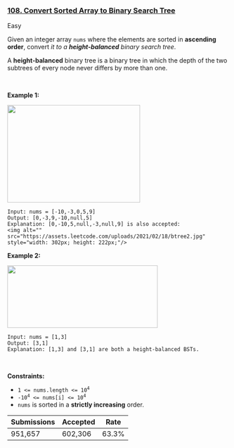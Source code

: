 ### [108. Convert Sorted Array to Binary Search Tree](https://leetcode.com/problems/convert-sorted-array-to-binary-search-tree/)

Easy

Given an integer array `` nums `` where the elements are sorted in __ascending order__, convert _it to a __height-balanced__ binary search tree_.

A __height-balanced__ binary tree is a binary tree in which the depth of the two subtrees of every node never differs by more than one.

 

__Example 1:__

<img alt="" src="https://assets.leetcode.com/uploads/2021/02/18/btree1.jpg" style="width: 302px; height: 222px;"/>

```
Input: nums = [-10,-3,0,5,9]
Output: [0,-3,9,-10,null,5]
Explanation: [0,-10,5,null,-3,null,9] is also accepted:
<img alt="" src="https://assets.leetcode.com/uploads/2021/02/18/btree2.jpg" style="width: 302px; height: 222px;"/>
```

__Example 2:__

<img alt="" src="https://assets.leetcode.com/uploads/2021/02/18/btree.jpg" style="width: 342px; height: 142px;"/>

```
Input: nums = [1,3]
Output: [3,1]
Explanation: [1,3] and [3,1] are both a height-balanced BSTs.
```

 

__Constraints:__

*   <code>1 <= nums.length <= 10<sup>4</sup></code>
*   <code>-10<sup>4</sup> <= nums[i] <= 10<sup>4</sup></code>
*   `` nums `` is sorted in a __strictly increasing__ order.

| Submissions    | Accepted     | Rate   |
| -------------- | ------------ | ------ |
| 951,657 | 602,306 | 63.3% |